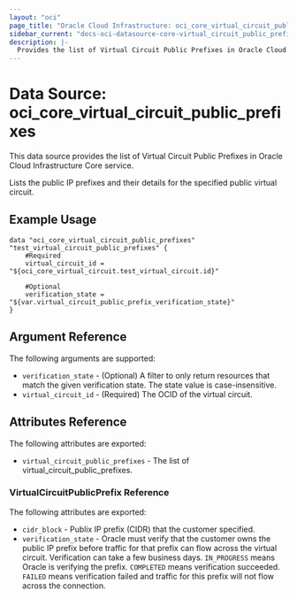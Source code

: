 ```yaml
---
layout: "oci"
page_title: "Oracle Cloud Infrastructure: oci_core_virtual_circuit_public_prefixes"
sidebar_current: "docs-oci-datasource-core-virtual_circuit_public_prefixes"
description: |-
  Provides the list of Virtual Circuit Public Prefixes in Oracle Cloud Infrastructure Core service
---
```


# Data Source: oci_core_virtual_circuit_public_prefixes
This data source provides the list of Virtual Circuit Public Prefixes in Oracle Cloud Infrastructure Core service.

Lists the public IP prefixes and their details for the specified
public virtual circuit.


## Example Usage

```hcl
data "oci_core_virtual_circuit_public_prefixes" "test_virtual_circuit_public_prefixes" {
	#Required
	virtual_circuit_id = "${oci_core_virtual_circuit.test_virtual_circuit.id}"

	#Optional
	verification_state = "${var.virtual_circuit_public_prefix_verification_state}"
}
```

## Argument Reference

The following arguments are supported:

* `verification_state` - (Optional) A filter to only return resources that match the given verification state. The state value is case-insensitive. 
* `virtual_circuit_id` - (Required) The OCID of the virtual circuit.


## Attributes Reference

The following attributes are exported:

* `virtual_circuit_public_prefixes` - The list of virtual_circuit_public_prefixes.

### VirtualCircuitPublicPrefix Reference

The following attributes are exported:

* `cidr_block` - Publix IP prefix (CIDR) that the customer specified.
* `verification_state` - Oracle must verify that the customer owns the public IP prefix before traffic for that prefix can flow across the virtual circuit. Verification can take a few business days. `IN_PROGRESS` means Oracle is verifying the prefix. `COMPLETED` means verification succeeded. `FAILED` means verification failed and traffic for this prefix will not flow across the connection. 


